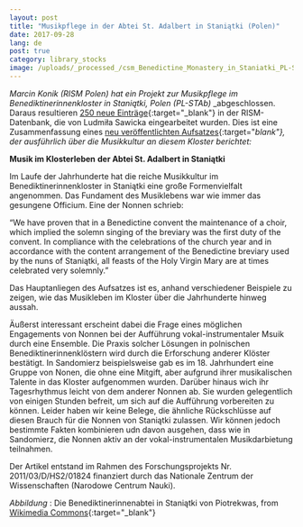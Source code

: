 ```yaml
---
layout: post
title: "Musikpflege in der Abtei St. Adalbert in Staniątki (Polen)"
date: 2017-09-28
lang: de
post: true
category: library_stocks
image: /uploads/_processed_/csm_Benedictine_Monastery_in_Staniatki_PL-STAb_a0a458a2b9.jpg
---
```



_Marcin Konik (RISM Polen) hat ein Projekt zur Musikpflege im Benediktinerinnenkloster in Staniątki, Polen (PL-STAb)_ _abgeschlossen. Daraus resultieren [250 neue Einträge](https://opac.rism.info/search?View=rism&siglum=PL-STAb){:target="_blank"} in der RISM-Datenbank, die von Ludmiła Sawicka eingearbeitet wurden. Dies ist eine Zusammenfassung eines [neu veröffentlichten Aufsatzes](https://doi.org/10.5281/zenodo.846546){:target="_blank"}, der ausführlich über die Musikkultur an diesem Kloster berichtet:_



**Musik im Klosterleben**  **der Abtei St. Adalbert in Staniątki**

Im Laufe der Jahrhunderte hat die reiche Musikkultur im Benediktinerinnenkloster in Staniątki eine große Formenvielfalt angenommen. Das Fundament des Musiklebens war wie immer das gesungene Officium. Eine der Nonnen schrieb:

“We have proven that in a Benedictine convent the maintenance of a choir, which implied the solemn singing of the breviary was the first duty of the convent. In compliance with the celebrations of the church year and in accordance with the content arrangement of the Benedictine breviary used by the nuns of Staniątki, all feasts of the Holy Virgin Mary are at times celebrated very solemnly.”

Das Hauptanliegen des Aufsatzes ist es, anhand verschiedener Beispiele zu zeigen, wie das Musikleben im Kloster über die Jahrhunderte hinweg aussah.

Äußerst interessant erscheint dabei die Frage eines möglichen Engagements von Nonnen bei der Aufführung vokal-instrumentaler Msuik durch eine Ensemble. Die Praxis solcher Lösungen in polnischen Benediktinerinnenklöstern wird durch die Erforschung anderer Klöster bestätigt. In Sandomierz beispielsweise gab es im 18. Jahrhundert eine Gruppe von Nonen, die ohne eine Mitgift, aber aufgrund ihrer musikalischen Talente in das Kloster aufgenommen wurden. Darüber hinaus wich ihr Tagesrhythmus leicht von dem anderer Nonnen ab. Sie wurden gelegentlich von einigen Stunden befreit, um sich auf die Aufführung vorbereiten zu können. Leider haben wir keine Belege, die ähnliche Rückschlüsse auf diesen Brauch für die Nonnen von Staniątki zulassen. Wir können jedoch bestimmte Fakten kombinieren udn davon ausgehen, dass wie in Sandomierz, die Nonnen aktiv an der vokal-instrumentalen Musikdarbietung teilnahmen.

Der Artikel entstand im Rahmen des Forschungsprojekts Nr. 2011/03/D/HS2/01824 finanziert durch das Nationale Zentrum der Wissenschaften (Narodowe Centrum Nauki).


_Abbildung_ : Die Benediktinerinnenabtei in Staniątki von Piotrekwas, from [Wikimedia Commons](https://commons.wikimedia.org/wiki/File:Zesp%C3%B3%C5%82_klasztorny_Benedyktynek,_Stani%C4%85tki,_A-251_M_16.jpg){:target="_blank"}



<script type="text/javascript">var switchTo5x=true;</script><script type="text/javascript" src="http://w.sharethis.com/button/buttons.js"></script><script type="text/javascript">stLight.options({publisher: "9b601438-1ce1-49d8-bfd7-9cff5df54c17", doNotHash: false, doNotCopy: false, hashAddressBar: false});</script>